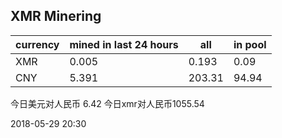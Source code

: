 ## XMR Minering

|currency|mined in last 24 hours|all|in pool|
|---|---|---|---|
|XMR|0.005|0.193|0.09|
|CNY|5.391|203.31|94.94|

今日美元对人民币 6.42	今日xmr对人民币1055.54


2018-05-29 20:30